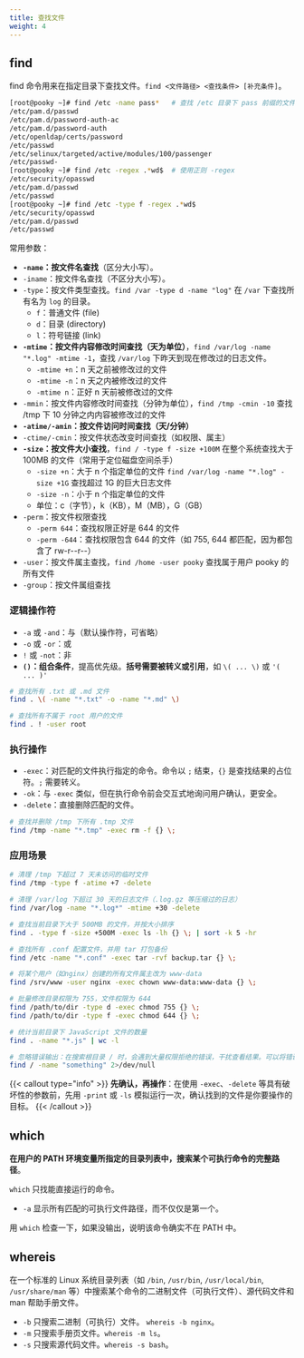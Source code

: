 ```yaml
---
title: 查找文件
weight: 4
---
```


## find

find 命令用来在指定目录下查找文件。`find <文件路径> <查找条件> [补充条件]`。

```bash
[root@pooky ~]# find /etc -name pass*   # 查找 /etc 目录下 pass 前缀的文件
/etc/pam.d/passwd
/etc/pam.d/password-auth-ac
/etc/pam.d/password-auth
/etc/openldap/certs/password
/etc/passwd
/etc/selinux/targeted/active/modules/100/passenger
/etc/passwd-
[root@pooky ~]# find /etc -regex .*wd$  # 使用正则 -regex
/etc/security/opasswd
/etc/pam.d/passwd
/etc/passwd
[root@pooky ~]# find /etc -type f -regex .*wd$
/etc/security/opasswd
/etc/pam.d/passwd
/etc/passwd
```

常用参数：

- **`-name`：按文件名查找**（区分大小写）。
- `-iname`：按文件名查找（不区分大小写）。
- `-type`：按文件类型查找。`find /var -type d -name "log"` 在 `/var` 下查找所有名为 `log` 的目录。
  - `f`：普通文件 (file)
  - `d`：目录 (directory)
  - `l`：符号链接 (link)
- **`-mtime`：按文件内容修改时间查找（天为单位）**，`find /var/log -name "*.log" -mtime -1`，查找 `/var/log` 下昨天到现在修改过的日志文件。
  - `-mtime +n`：n 天之前被修改过的文件
  - `-mtime -n`：n 天之内被修改过的文件
  - `-mtime n`：正好 n 天前被修改过的文件
- `-mmin`：按文件内容修改时间查找（分钟为单位），`find /tmp -cmin -10` 查找 /tmp 下 10 分钟之内内容被修改过的文件
- **`-atime/-amin`：按文件访问时间查找（天/分钟）**
- `-ctime/-cmin`：按文件状态改变时间查找（如权限、属主）
- **`-size`：按文件大小查找**，`find / -type f -size +100M` 在整个系统查找大于 100MB 的文件（常用于定位磁盘空间杀手）
  - `-size +n`：大于 n 个指定单位的文件 `find /var/log -name "*.log" -size +1G` 查找超过 1G 的巨大日志文件
  - `-size -n`：小于 n 个指定单位的文件
  - 单位：c（字节），k（KB），M（MB），G（GB）
- `-perm`：按文件权限查找
  - `-perm 644`：查找权限正好是 644 的文件
  - `-perm -644`：查找权限包含 644 的文件（如 755, 644 都匹配，因为都包含了 rw-r--r--）
- `-user`：按文件属主查找，`find /home -user pooky` 查找属于用户 pooky 的所有文件
- `-group`：按文件属组查找

### 逻辑操作符

- `-a` 或 `-and`：与（默认操作符，可省略）
- `-o` 或 `-or`：或
- `!` 或 `-not`：非
- **`()`：组合条件**，提高优先级。**括号需要被转义或引用**，如 `\( ... \)` 或 `'( ... )'`

```bash
# 查找所有 .txt 或 .md 文件
find . \( -name "*.txt" -o -name "*.md" \)

# 查找所有不属于 root 用户的文件
find . ! -user root
```

### 执行操作

- `-exec`：对匹配的文件执行指定的命令。命令以 `;` 结束，`{}` 是查找结果的占位符。`;` 需要转义。
- `-ok`：与 `-exec` 类似，但在执行命令前会交互式地询问用户确认，更安全。
- `-delete`：直接删除匹配的文件。

```bash
# 查找并删除 /tmp 下所有 .tmp 文件
find /tmp -name "*.tmp" -exec rm -f {} \;
```

### 应用场景

```bash
# 清理 /tmp 下超过 7 天未访问的临时文件
find /tmp -type f -atime +7 -delete

# 清理 /var/log 下超过 30 天的日志文件（.log.gz 等压缩过的日志）
find /var/log -name "*.log*" -mtime +30 -delete

# 查找当前目录下大于 500MB 的文件，并按大小排序
find . -type f -size +500M -exec ls -lh {} \; | sort -k 5 -hr

# 查找所有 .conf 配置文件，并用 tar 打包备份
find /etc -name "*.conf" -exec tar -rvf backup.tar {} \;

# 将某个用户（如nginx）创建的所有文件属主改为 www-data
find /srv/www -user nginx -exec chown www-data:www-data {} \;

# 批量修改目录权限为 755，文件权限为 644
find /path/to/dir -type d -exec chmod 755 {} \;
find /path/to/dir -type f -exec chmod 644 {} \;

# 统计当前目录下 JavaScript 文件的数量
find . -name "*.js" | wc -l

# 忽略错误输出：在搜索根目录 / 时，会遇到大量权限拒绝的错误，干扰查看结果。可以将错误重定向到黑洞。
find / -name "something" 2>/dev/null
```

{{< callout type="info" >}}
**先确认，再操作**：在使用 `-exec`、`-delete` 等具有破坏性的参数前，先用 `-print` 或 `-ls` 模拟运行一次，确认找到的文件是你要操作的目标。
{{< /callout >}}


## which

**在用户的 PATH 环境变量所指定的目录列表中，搜索某个可执行命令的完整路径**。

`which` 只找能直接运行的命令。

- `-a` 显示所有匹配的可执行文件路径，而不仅仅是第一个。

用 `which` 检查一下，如果没输出，说明该命令确实不在 PATH 中。

## whereis

在一个标准的 Linux 系统目录列表（如 `/bin`, `/usr/bin`, `/usr/local/bin`, `/usr/share/man` 等）中搜索某个命令的二进制文件（可执行文件）、源代码文件和 man 帮助手册文件。

- `-b` 只搜索二进制（可执行）文件。	`whereis -b nginx`。
- `-m` 只搜索手册页文件。`whereis -m ls`。
- `-s` 只搜索源代码文件。`whereis -s bash`。


